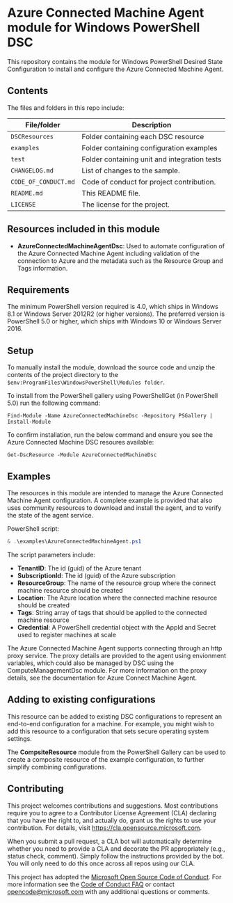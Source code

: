# Azure Connected Machine Agent module for Windows PowerShell DSC

This repository contains the module for Windows PowerShell Desired State Configuration to install and configure
the Azure Connected Machine Agent.

## Contents

The files and folders in this repo include:

| File/folder          | Description                                  |
|----------------------|----------------------------------------------|
| `DSCResources`       | Folder containing each DSC resource          |
| `examples`           | Folder containing configuration examples     |
| `test`               | Folder containing unit and integration tests |
| `CHANGELOG.md`       | List of changes to the sample.               |
| `CODE_OF_CONDUCT.md` | Code of conduct for project contribution.    |
| `README.md`          | This README file.                            |
| `LICENSE`            | The license for the project.                 |

## Resources included in this module

- **AzureConnectedMachineAgentDsc**: Used to automate configuration of the Azure Connected Machine Agent including validation of the connection to Azure and the metadata such as the Resource Group and Tags information.

## Requirements

The minimum PowerShell version required is 4.0, which ships in Windows 8.1
or Windows Server 2012R2 (or higher versions). The preferred version is
PowerShell 5.0 or higher, which ships with Windows 10 or Windows Server 2016.

## Setup

To manually install the module, download the source code and unzip the contents
of the project directory to the
`$env:ProgramFiles\WindowsPowerShell\Modules folder`.

To install from the PowerShell gallery using PowerShellGet (in PowerShell 5.0)
run the following command:

    Find-Module -Name AzureConnectedMachineDsc -Repository PSGallery | Install-Module

To confirm installation, run the below command and ensure you see the
Azure Connected Machine DSC resoures available:

    Get-DscResource -Module AzureConnectedMachineDsc

## Examples

The resources in this module are intended to manage the Azure Connected Machine Agent configuration. A complete
example is provided that also uses community resources to download and install the agent, and to verify the state
of the agent service.

PowerShell script:

```powershell
& .\examples\AzureConnectedMachineAgent.ps1
```

The script parameters include:

- **TenantID**: The id (guid) of the Azure tenant
- **SubscriptionId**: The id (guid) of the Azure subscription
- **ResourceGroup**: The name of the resource group where the connect machine resource should be created
- **Location**: The Azure location where the connected machine resource should be created
- **Tags**: String array of tags that should be applied to the connected machine resource
- **Credential**: A PowerShell credential object with the AppId and Secret used to register machines at scale

The Azure Connected Machine Agent supports connecting through an http proxy service.  The
proxy details are provided to the agent using envionment variables, which could also be managed by DSC
using the ComputeManagementDsc module.  For more information on the proxy details, see the
documentation for Azure Connect Machine Agent.

## Adding to existing configurations

This resource can be added to existing DSC configurations to represent an end-to-end configuration
for a machine.  For example, you might wish to add this resource to a configuration that sets
secure operating system settings.

The **CompsiteResource** module from the PowerShell Gallery can be used to create a composite
resource of the example configuration, to further simplify combining configurations.

## Contributing

This project welcomes contributions and suggestions.  Most contributions require you to agree to a
Contributor License Agreement (CLA) declaring that you have the right to, and actually do, grant us
the rights to use your contribution. For details, visit https://cla.opensource.microsoft.com.

When you submit a pull request, a CLA bot will automatically determine whether you need to provide
a CLA and decorate the PR appropriately (e.g., status check, comment). Simply follow the instructions
provided by the bot. You will only need to do this once across all repos using our CLA.

This project has adopted the [Microsoft Open Source Code of Conduct](https://opensource.microsoft.com/codeofconduct/).
For more information see the [Code of Conduct FAQ](https://opensource.microsoft.com/codeofconduct/faq/) or
contact [opencode@microsoft.com](mailto:opencode@microsoft.com) with any additional questions or comments.
